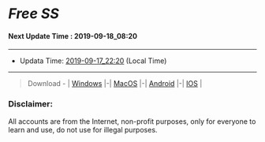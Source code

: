 
# *Free SS*

#### Next Update Time : 2019-09-18_08:20

---
* Updata Time: [2019-09-17_22:20](https://github.com/Geek-007/free-SS/blob/master/2019-09-17_22:20_FreeSS.txt) (Local Time)
---

> Download - | [Windows](https://github.com/shadowsocks/shadowsocks-windows/releases) |-| [MacOS](https://github.com/shadowsocks/shadowsocks-iOS/releases) |-| [Android](https://github.com/shadowsocks/shadowsocks-android/releases) |-| [IOS](https://itunes.apple.com/us/) |

### Disclaimer:
All accounts are from the Internet, non-profit purposes, only for everyone to learn and use, do not use for illegal purposes.
<br>
